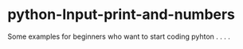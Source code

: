 # python-Input-print-and-numbers
Some examples for beginners who want to start coding pyhton
.
.
.
.
